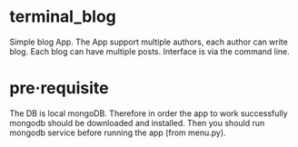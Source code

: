 # terminal_blog
Simple blog App. The App support multiple authors, 
each author can write blog. Each blog can have multiple posts. 
Interface is via the command line. 

# pre·requisite
The DB is local mongoDB.
Therefore in order the app to work successfully mongodb should be downloaded and installed.
Then you should run mongodb service
before running the app (from menu.py).
